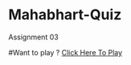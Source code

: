 # Mahabhart-Quiz
Assignment 03

#Want to play ?
[Click Here To Play](https://replit.com/@BhavyaShah10/Mahabharat-Quiz#index.js)
